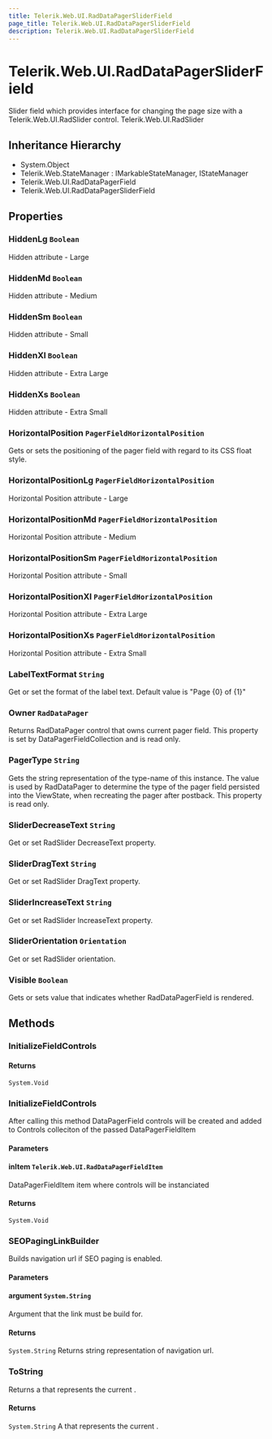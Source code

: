 ```yaml
---
title: Telerik.Web.UI.RadDataPagerSliderField
page_title: Telerik.Web.UI.RadDataPagerSliderField
description: Telerik.Web.UI.RadDataPagerSliderField
---
```


# Telerik.Web.UI.RadDataPagerSliderField

Slider field which provides interface for
            changing the page size with a Telerik.Web.UI.RadSlider control.
            Telerik.Web.UI.RadSlider

## Inheritance Hierarchy

* System.Object
* Telerik.Web.StateManager : IMarkableStateManager, IStateManager
* Telerik.Web.UI.RadDataPagerField
* Telerik.Web.UI.RadDataPagerSliderField

## Properties

###  HiddenLg `Boolean`

Hidden attribute - Large

###  HiddenMd `Boolean`

Hidden attribute - Medium

###  HiddenSm `Boolean`

Hidden attribute - Small

###  HiddenXl `Boolean`

Hidden attribute - Extra Large

###  HiddenXs `Boolean`

Hidden attribute - Extra Small

###  HorizontalPosition `PagerFieldHorizontalPosition`

Gets or sets the positioning of the pager field with regard to its CSS float style.

###  HorizontalPositionLg `PagerFieldHorizontalPosition`

Horizontal Position attribute - Large

###  HorizontalPositionMd `PagerFieldHorizontalPosition`

Horizontal Position attribute - Medium

###  HorizontalPositionSm `PagerFieldHorizontalPosition`

Horizontal Position attribute - Small

###  HorizontalPositionXl `PagerFieldHorizontalPosition`

Horizontal Position attribute - Extra Large

###  HorizontalPositionXs `PagerFieldHorizontalPosition`

Horizontal Position attribute - Extra Small

###  LabelTextFormat `String`

Get or set the format of the label text. Default value is "Page {0} of {1}"

###  Owner `RadDataPager`

Returns RadDataPager control that owns current pager field. 
            This property is set by DataPagerFieldCollection and is read only.

###  PagerType `String`

Gets the string representation of the type-name of this instance. The value is
            used by RadDataPager to determine the type of the pager field persisted into the ViewState, when
            recreating the pager after postback. This property is read only.

###  SliderDecreaseText `String`

Get or set RadSlider DecreaseText property.

###  SliderDragText `String`

Get or set RadSlider DragText property.

###  SliderIncreaseText `String`

Get or set RadSlider IncreaseText property.

###  SliderOrientation `Orientation`

Get or set RadSlider orientation.

###  Visible `Boolean`

Gets or sets value that indicates whether RadDataPagerField is rendered.

## Methods

###  InitializeFieldControls

#### Returns

`System.Void` 

###  InitializeFieldControls

After calling this method DataPagerField controls will be created and added to Controls colleciton
            of the passed DataPagerFieldItem

#### Parameters

#### inItem `Telerik.Web.UI.RadDataPagerFieldItem`

DataPagerFieldItem item where controls will be instanciated

#### Returns

`System.Void` 

###  SEOPagingLinkBuilder

Builds navigation url if SEO paging is enabled.

#### Parameters

#### argument `System.String`

Argument that the link must be build for.

#### Returns

`System.String` Returns string representation of navigation url.

###  ToString

Returns a  that represents the 
            current .

#### Returns

`System.String` A  that represents the current .


